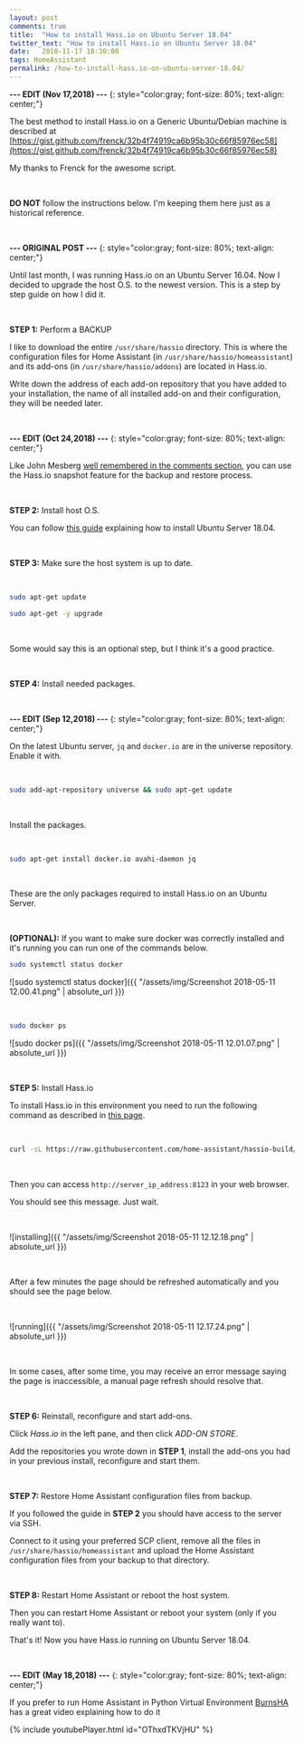 ```yaml
---
layout: post
comments: true
title:  "How to install Hass.io on Ubuntu Server 18.04"
twitter_text: "How to install Hass.io on Ubuntu Server 18.04"
date:   2018-11-17 10:30:00
tags: HomeAssistant
permalink: /how-to-install-hass.io-on-ubuntu-server-18.04/
---
```

<!-- markdownlint-disable html -->
**--- EDIT \(Nov 17,2018\) ---**
{: style="color:gray; font-size: 80%; text-align: center;"}

The best method to install Hass.io on a Generic Ubuntu/Debian machine is described at [https://gist.github.com/frenck/32b4f74919ca6b95b30c66f85976ec58](https://gist.github.com/frenck/32b4f74919ca6b95b30c66f85976ec58)

My thanks to Frenck for the awesome script.

<br />

**DO NOT** follow the instructions below. I'm keeping them here just as a historical reference.

<br />

**--- ORIGINAL POST ---**
{: style="color:gray; font-size: 80%; text-align: center;"}

Until last month, I was running Hass.io on an Ubuntu Server 16.04. Now I decided to upgrade the host O.S. to the newest version. This is a step by step guide on how I did it.

<br />

**STEP 1:** Perform a BACKUP

I like to download the entire `/usr/share/hassio` directory. This is where the configuration files for Home Assistant \(in `/usr/share/hassio/homeassistant`\) and its add-ons \(in `/usr/share/hassio/addons`\) are located in Hass.io.

Write down the address of each add-on repository that you have added to your installation, the name of all installed add-on and their configuration, they will be needed later.

<br />

**--- EDIT \(Oct 24,2018\) ---**
{: style="color:gray; font-size: 80%; text-align: center;"}

Like John Mesberg [well remembered in the comments section](https://bonani.tech/how-to-install-hass.io-on-ubuntu-server-18.04/#comment-4159094116), you can use the Hass.io snapshot feature for the backup and restore process.

<br />

**STEP 2:** Install host O.S.

You can follow [this guide](https://www.howtoforge.com/tutorial/ubuntu-lts-minimal-server/) explaining how to install Ubuntu Server 18.04.

<br />

**STEP 3:** Make sure the host system is up to date.

<br />

```bash
sudo apt-get update

sudo apt-get -y upgrade
```

<br />

Some would say this is an optional step, but I think it's a good practice.

<br />

**STEP 4:** Install needed packages.

<br />

**--- EDIT \(Sep 12,2018\) ---**
{: style="color:gray; font-size: 80%; text-align: center;"}

On the latest Ubuntu server, `jq` and `docker.io` are in the universe repository. Enable it with.

<br />

```bash
sudo add-apt-repository universe && sudo apt-get update
```

<br />

Install the packages.

<br />

```bash
sudo apt-get install docker.io avahi-daemon jq
```

<br />

These are the only packages required to install Hass.io on an Ubuntu Server.

<br />

**\(OPTIONAL\):** If you want to make sure docker was correctly installed and it's running you can run one of the commands below.

```bash
sudo systemctl status docker
```

![sudo systemctl status docker]({{ "/assets/img/Screenshot 2018-05-11 12.00.41.png" | absolute_url }})

<br />

```bash
sudo docker ps
```

![sudo docker ps]({{ "/assets/img/Screenshot 2018-05-11 12.01.07.png" | absolute_url }})

<br />

**STEP 5:** Install Hass.io

To install Hass.io in this environment you need to run the following command as described in [this page](https://www.home-assistant.io/hassio/installation/#alternative-install-on-generic-linux-server).

<br />

```bash
curl -sL https://raw.githubusercontent.com/home-assistant/hassio-build/master/install/hassio_install | sudo bash -s
```

<br />

Then you can access `http://server_ip_address:8123` in your web browser.

You should see this message. Just wait.

<br />

![installing]({{ "/assets/img/Screenshot 2018-05-11 12.12.18.png" | absolute_url }})

<br />

After a few minutes the page should be refreshed automatically and you should see the page below.

<br />

![running]({{ "/assets/img/Screenshot 2018-05-11 12.17.24.png" | absolute_url }})

<br />

In some cases, after some time, you may receive an error message saying the page is inaccessible, a manual page refresh should resolve that.

<br />

**STEP 6:** Reinstall, reconfigure and start add-ons.

Click *Hass.io* in the left pane, and then click *ADD-ON STORE*.

Add the repositories you wrote down in **STEP 1**, install the add-ons you had in your previous install, reconfigure and start them.

<br />

**STEP 7:** Restore Home Assistant configuration files from backup.

If you followed the guide in **STEP 2** you should have access to the server via SSH.

Connect to it using your preferred SCP client, remove all the files in `/usr/share/hassio/homeassistant` and upload the Home Assistant configuration files from your backup to that directory.

<br />

**STEP 8:** Restart Home Assistant or reboot the host system.

Then you can restart Home Assistant or reboot your system \(only if you really want to\).

That's it! Now you have Hass.io running on Ubuntu Server 18.04.

<br />

**--- EDIT \(May 18,2018\) ---**
{: style="color:gray; font-size: 80%; text-align: center;"}

If you prefer to run Home Assistant in Python Virtual Environment [BurnsHA](https://www.youtube.com/channel/UCSKQutOXuNLvFetrKuwudpg) has a great video explaining how to do it

{% include youtubePlayer.html id="OThxdTKVjHU" %}

